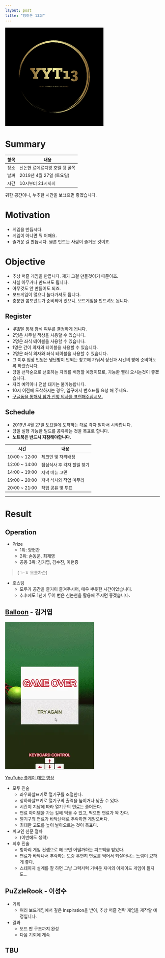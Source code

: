 ```yaml
---
layout: post
title: "잉여톤 13회"
---
```


![poster](/images/yyt_13.png)

# Summary

| 항목 | 내용                    |
| ---- | ----------------------- |
| 장소 | 신논현 르메르디앙 호텔 뒷 골목 |
| 날짜 | 2019년 4월 27일 (토요일) |
| 시간 | 10시부터 21시까지        |

귀한 공간이니, 누추한 시간을 보냈으면 좋겠습니다. 

# Motivation

- 게임을 만듭시다. 
- 게임이 아니면 뭐 어때요. 
- 즐거운 걸 만듭시다. 물론 만드는 사람이 즐거운 것이죠. 

# Objective

- 추상 퍼즐 게임을 만듭니다. 제가 그걸 만들것이기 때문이죠.
- 사실 아무거나 만드셔도 됩니다.
- 아무것도 안 만들어도 되죠.
- 보드게임이 많으니 놀다가셔도 됩니다.
- 충분한 콤포넌트가 준비되어 있으니, 보드게임을 만드셔도 됩니다. 

## Register

- *추첨*을 통해 참석 여부를 결정하게 됩니다. 
- 2명은 사무실 책상을 사용할 수 있습니다. 
- 2명은 좌식 테이블을 사용할 수 있습니다. 
- 1명은 간이 의자와 테이블을 사용할 수 있습니다.
- 2명은 좌식 의자와 좌식 테이블을 사용할 수 있습니다. 
- 그 이후 입장 인원은 냉난방이 안되는 창고에 가둬서 정신과 시간의 방에 준비하도록 하겠습니다. 
- 당일 선착순으로 선호하는 자리를 배정할 예정이므로, 가능한 빨리 오시는것이 좋겠습니다. 
- 자리 예약이나 전날 대기는 불가능합니다.
- 10시 이전에 도착하시는 경우, 입구에서 번호표를 요청 해 주세요. 
- [구글폼을 통해서 참가 신청 의사를 표현해주십시오.](https://forms.gle/7uPoPFxdZEr9JRFX7)

## Schedule

- 2019년 4월 27일 토요일에 도착하는 대로 각자 알아서 시작합니다. 
- 당일 실행 가능한 빌드를 공유하는 것을 목표로 합니다. 
- **노트북은 반드시 지참해야합니다.**

| 시간                | 내용                                                    |
| ------------------- | ------------------------------------------------------- |
| 10:00 ~ 12:00 | 체크인 및 자리배정 |
| 12:00 ~ 14:00 | 점심식사 후 각자 할일 찾기 |
| 14:00 ~ 19:00 | 저녁 메뉴 고민 |
| 19:00 ~ 20:00 | 저녁 식사와 작업 마무리 |
| 20:00 ~ 21:00 | 작업 공유 및 투표  |

---

# Result

## Operation 
- Prize 
  - 1위: 양현찬
  - 2위: 손동운, 최재영
  - 공동 3위: 김거엽, 김수진, 이현종 
 > (ㄱ-ㅎ 오름차순) 

- 호스팅
  - 모두가 공간을 즐거이 즐겨주시어, 매우 뿌듯한 시간이었습니다. 
  - 추후에도 1년에 두어 번은 신논현을 활용해 주시면 좋겠습니다.

## [Balloon](https://github.com/gasbank/unity-balloon) - 김거엽

![Cannon](/images/13/Balloon.webp)

[YouTube 플레이 데모 영상](https://youtu.be/rEMjL0H0kXE)

- 모두 진술
  - 좌우화살표키로 열기구를 조절한다.
  - 상하화살표키로 열기구의 출력을 높이거나 낮출 수 있다.
  - 시간이 지남에 따라 열기구의 연료는 줄어든다.
  - 연료 아이템을 가는 길에 먹을 수 있고, 먹으면 연료가 꽉 찬다.
  - 열기구의 연료가 바닥난채로 추락하면 게임오버다.
  - 최대한 고도를 높이 날아오르는 것이 목표다.
- 피고인 신문 절차
  - (이번에도 생략)
- 최후 진술
  - 항아리 게임 컨셉으로 해 보면 어떨까하는 피드백을 받았다.
  - 연료가 바닥나서 추락하는 도중 우연히 연료를 먹어서 되살아나는 느낌이 묘하게 좋다.
  - 스테이지 설계를 잘 하면 그냥 그럭저럭 가벼운 재미의 아케이드 게임이 될지도...

## PuZzleRook - 이성수

- 기획
  - 여러 보드게임에서 깊은 Inspiration을 받아, 추상 퍼즐 전략 게임을 제작할 예정입니다.
- 결과
  - 보드 판 구조까지 완성
  - 다음 기회에 계속 


## TBU


